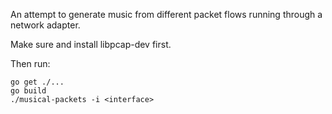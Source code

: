 
An attempt to generate music from different packet flows running through a network adapter. 

Make sure and install libpcap-dev first.

Then run: 

```
go get ./...
go build
./musical-packets -i <interface>
```